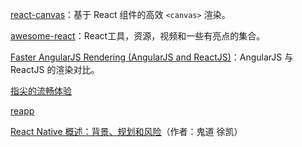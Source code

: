 [react-canvas](https://github.com/flipboard/react-canvas)：基于 React 组件的高效 `<canvas>` 渲染。

[awesome-react](https://github.com/enaqx/awesome-react)：React工具，资源，视频和一些有亮点的集合。

[Faster AngularJS Rendering (AngularJS and ReactJS)](http://www.williambrownstreet.net/blog/2014/04/faster-angularjs-rendering-angularjs-and-reactjs/)：AngularJS 与 ReactJS 的渲染对比。

[指尖的流畅体验](http://www.w3cplus.com/mobile/mobile-web.html)

[reapp](https://github.com/reapp/reapp)

[React Native 概述：背景、规划和风险](http://div.io/topic/938)（作者：鬼道 徐凯）
